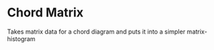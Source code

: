 Chord Matrix
===============

Takes matrix data for a chord diagram and puts it into a simpler matrix-histogram